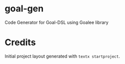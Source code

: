 # goal-gen

Code Generator for Goal-DSL using Goalee library


# Credits

Initial project layout generated with `textx startproject`.